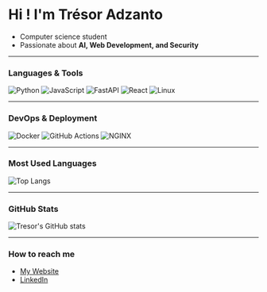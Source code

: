 # Hi ! I'm Trésor Adzanto

- Computer science student
- Passionate about **AI, Web Development, and Security**

---

### Languages & Tools
![Python](https://img.shields.io/badge/Python-3776AB?style=for-the-badge&logo=python&logoColor=white)
![JavaScript](https://img.shields.io/badge/JavaScript-F7DF1E?style=for-the-badge&logo=javascript&logoColor=black)
![FastAPI](https://img.shields.io/badge/FastAPI-009688?style=for-the-badge&logo=fastapi&logoColor=white)
![React](https://img.shields.io/badge/React-20232A?style=for-the-badge&logo=react&logoColor=61DAFB)
![Linux](https://img.shields.io/badge/Linux-FCC624?style=for-the-badge&logo=linux&logoColor=black)

---

### DevOps & Deployment
![Docker](https://img.shields.io/badge/Docker-2496ED?style=for-the-badge&logo=docker&logoColor=white)
![GitHub Actions](https://img.shields.io/badge/GitHub_Actions-2088FF?style=for-the-badge&logo=github-actions&logoColor=white)
![NGINX](https://img.shields.io/badge/NGINX-009639?style=for-the-badge&logo=nginx&logoColor=white)

---

### Most Used Languages
![Top Langs](https://github-readme-stats.vercel.app/api/top-langs/?username=tresor-del&layout=compact&langs_count=8&theme=radical)

---

### GitHub Stats
![Tresor's GitHub stats](https://github-readme-stats.vercel.app/api?username=tresor-del&show_icons=true&theme=radical)

---

### How to reach me
-  [My Website](https://tresor-del.github.io)  
-  [LinkedIn](https://www.linkedin.com/in/tresor-del) 
